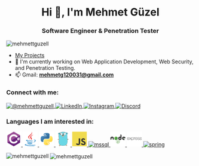 <h1 align="center">Hi 👋, I'm Mehmet Güzel</h1>
<h3 align="center">Software Engineer & Penetration Tester</h3>

<p align="left"> <img src="https://komarev.com/ghpvc/?username=mehmettguzell&label=Profile%20views&color=0e75b6&style=plastic" alt="mehmettguzell" /> </p>

- [My Projects](https://github.com/mehmettguzell/MyProjects)
- 🔭  I'm currently working on Web Application Development, Web Security, and Penetration Testing.
- 📫 Gmail: **mehmetg120031@gmail.com**

<h3 align="left">Connect with me:</h3>
<p align="left">
  <a href="https://medium.com/@mehmettguzell" target="blank">
    <img align="center" src="https://raw.githubusercontent.com/rahuldkjain/github-profile-readme-generator/master/src/images/icons/Social/medium.svg" alt="@mehmettguzell" height="30" width="40" />
  </a>
  <a href="https://www.linkedin.com/in/mehmet-guzel-817367230/" target="blank">
    <img align="center" src="https://raw.githubusercontent.com/rahuldkjain/github-profile-readme-generator/master/src/images/icons/Social/linked-in-alt.svg" alt="LinkedIn" height="30" width="40"/>
  </a>
  <a href="https://instagram.com/mehmett_guzell" target="blank">
    <img align="center" src="https://raw.githubusercontent.com/rahuldkjain/github-profile-readme-generator/master/src/images/icons/Social/instagram.svg" alt="Instagram" height="30" width="40"/>
  </a>
    <a href="https://discord.gg/memozeko" target="blank">
    <img align="center" src="https://raw.githubusercontent.com/rahuldkjain/github-profile-readme-generator/master/src/images/icons/Social/discord.svg" alt="Discord" height="30" width="40"/>
  </a>
  <!-- <a href="https://www.hackerrank.com/mehmetg120031" target="blank">
    <img align="center" src="https://raw.githubusercontent.com/rahuldkjain/github-profile-readme-generator/master/src/images/icons/Social/hackerrank.svg" alt="HackerRank" height="30" width="40"/>
  </a>-->
</p>

<h3 align="left">Languages ​​I am interested in:</h3>
<p align="left">
  <a href="https://www.w3schools.com/cs/" target="_blank" rel="noreferrer"> <img src="https://raw.githubusercontent.com/devicons/devicon/master/icons/csharp/csharp-original.svg" alt="csharp" width="40" height="40"/> </a> 
  <a href="https://www.java.com" target="_blank" rel="noreferrer"> <img src="https://raw.githubusercontent.com/devicons/devicon/master/icons/java/java-original.svg" alt="java" width="40" height="40"/> </a> 
  <a href="https://www.python.org" target="_blank" rel="noreferrer"> <img src="https://raw.githubusercontent.com/devicons/devicon/master/icons/python/python-original.svg" alt="python" width="40" height="40"/> </a> 
  <a href="https://golang.org" target="_blank" rel="noreferrer"> <img src="https://raw.githubusercontent.com/devicons/devicon/master/icons/go/go-original.svg" alt="go" width="40" height="40"/> </a> 
  <a href="https://developer.mozilla.org/en-US/docs/Web/JavaScript" target="_blank" rel="noreferrer"> <img src="https://raw.githubusercontent.com/devicons/devicon/master/icons/javascript/javascript-original.svg" alt="javascript" width="40" height="40"/> </a> 
  <a href="https://www.microsoft.com/en-us/sql-server" target="_blank" rel="noreferrer"> <img src="https://www.svgrepo.com/show/303229/microsoft-sql-server-logo.svg" alt="mssql" width="40" height="40"/> </a> 
  <a href="https://nodejs.org" target="_blank" rel="noreferrer"> <img src="https://raw.githubusercontent.com/devicons/devicon/master/icons/nodejs/nodejs-original-wordmark.svg" alt="nodejs" width="40" height="40"/> </a> 
  <a href="https://expressjs.com" target="_blank" rel="noreferrer"> <img src="https://raw.githubusercontent.com/devicons/devicon/master/icons/express/express-original-wordmark.svg" alt="express" width="40" height="40"/> </a> 
  <a href="https://spring.io/" target="_blank" rel="noreferrer"> <img src="https://www.vectorlogo.zone/logos/springio/springio-icon.svg" alt="spring" width="40" height="40"/> </a>
  <!--
  <a href="https://reactjs.org/" target="_blank" rel="noreferrer"> <img src="https://raw.githubusercontent.com/devicons/devicon/master/icons/react/react-original-wordmark.svg" alt="react" width="40" height="40"/> </a>
  -->
</p>

<p><img align="left" src="https://github-readme-stats.vercel.app/api/top-langs?username=mehmettguzell&show_icons=true&theme=highcontrast&locale=en&layout=compact" alt="mehmettguzell" /></p>
<p>&nbsp;<img align="center" src="https://github-readme-stats.vercel.app/api?username=mehmettguzell&theme=highcontrast&show_icons=true&locale=en" alt="mehmettguzell" /></p>
<!--
<h3 align="left">Support:</h3>
<p>
  <a href="https://buymeacoffee.com/mehmett_guzell" target="_blank">
    <img align="center" src="https://cdn.buymeacoffee.com/buttons/v2/default-yellow.png" height="50" width="210" alt="Buy me a coffee"/>
  </a>
</p>
-->
